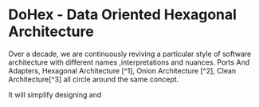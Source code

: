 # DoHex - Data Oriented Hexagonal Architecture  

Over a decade, we are continuously reviving a particular style of software architecture with different names ,interpretations and nuances. Ports And Adapters, Hexagonal Architecture [^1], Onion Architecture [^2], Clean Architecture[^3] all circle around the same concept.

It will simplify designing and 
<!--stackedit_data:
eyJoaXN0b3J5IjpbOTUxNjIyNTI4LDE2NzI3MTIzNDJdfQ==
-->